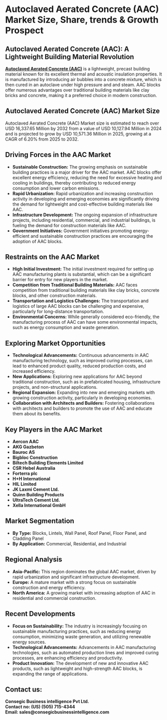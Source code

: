 # Autoclaved Aerated Concrete (AAC) Market Size, Share, trends & Growth Prospect

<h2><b>Autoclaved Aerated Concrete (AAC): A Lightweight Building Material Revolution</b></h2>
<p><a href="https://www.consegicbusinessintelligence.com/request-sample/1003"><b>Autoclaved Aerated Concrete (AAC)</b></a> is a lightweight, precast building material known for its excellent thermal and acoustic insulation properties. It is manufactured by introducing air bubbles into a concrete mixture, which is then cured in an autoclave under high pressure and and steam. AAC blocks offer numerous advantages over traditional building materials like clay bricks and concrete, making it a preferred choice in modern construction.</p>

<h2><b>Autoclaved Aerated Concrete (AAC) Market Size</b></h2>
<p>Autoclaved Aerated Concrete (AAC) Market size is estimated to reach over USD 16,337.65 Million by 2032 from a value of USD 10,127.94 Million in 2024 and is projected to grow by USD 10,571.36 Million in 2025, growing at a CAGR of 6.20% from 2025 to 2032.</p>

<h2><b>Driving Forces in the AAC Market</b></h2>
<ul>
<li><b>Sustainable Construction:</b> The growing emphasis on sustainable building practices is a major driver for the AAC market. AAC blocks offer excellent energy efficiency, reducing the need for excessive heating and cooling in buildings, thereby contributing to reduced energy consumption and lower carbon emissions.</li>
<li><b>Rapid Urbanization:</b> Rapid urbanization and increasing construction activity in developing and emerging economies are significantly driving the demand for lightweight and cost-effective building materials like AAC.</li>
<li><b>Infrastructure Development:</b> The ongoing expansion of infrastructure projects, including residential, commercial, and industrial buildings, is fueling the demand for construction materials like AAC.</li>
<li><b>Government Initiatives:</b> Government initiatives promoting energy-efficient and sustainable construction practices are encouraging the adoption of AAC blocks.</li>
</ul>

<h2><b>Restraints on the AAC Market</b></h2>
<ul>
<li><b>High Initial Investment:</b> The initial investment required for setting up AAC manufacturing plants is substantial, which can be a significant barrier for entry for new players in the market.</li>
<li><b>Competition from Traditional Building Materials:</b> AAC faces competition from traditional building materials like clay bricks, concrete blocks, and other construction materials.</li>
<li><b>Transportation and Logistics Challenges:</b> The transportation and logistics of large AAC blocks can be challenging and expensive, particularly for long-distance transportation.</li>
<li><b>Environmental Concerns:</b> While generally considered eco-friendly, the manufacturing process of AAC can have some environmental impacts, such as energy consumption and waste generation.</li>
</ul>

<h2><b>Exploring Market Opportunities</b></h2>
<ul>
<li><b>Technological Advancements:</b> Continuous advancements in AAC manufacturing technology, such as improved curing processes, can lead to enhanced product quality, reduced production costs, and increased efficiency.</li>
<li><b>New Applications:</b> Exploring new applications for AAC beyond traditional construction, such as in prefabricated housing, infrastructure projects, and non-structural applications.</li>
<li><b>Regional Expansion:</b> Expanding into new and emerging markets with growing construction activity, particularly in developing economies.</li>
<li><b>Collaboration with Architects and Builders:</b> Fostering collaborations with architects and builders to promote the use of AAC and educate them about its benefits.</li>
</ul>

<h2><b>Key Players in the AAC Market</b></h2>
<ul>
<li><b>Aercon AAC</b></li>
<li><b>AKG Gazbeton</b></li>
<li><b>Bauroc AS</b></li>
<li><b>Bigbloc Construction</b></li>
<li><b>Biltech Building Elements Limited</b></li>
<li><b>CSR Hebel Australia</b></li>
<li><b>Forterra plc</b></li>
<li><b>H+H International</b></li>
<li><b>HIL Limited</b></li>
<li><b>JK Laxmi Cement Ltd.</b></li>
<li><b>Quinn Building Products</b></li>
<li><b>UltraTech Cement Ltd.</b></li>
<li><b>Xella International GmbH</b></li>
</ul>

<h2><b>Market Segmentation</b></h2>
<ul>
<li><b>By Type:</b> Blocks, Lintels, Wall Panel, Roof Panel, Floor Panel, and Cladding Panel</li>
<li><b>By Application:</b> Commercial, Residential, and Industrial</li>
</ul>

<h2><b>Regional Analysis</b></h2>
<ul>
<li><b>Asia-Pacific:</b> This region dominates the global AAC market, driven by rapid urbanization and significant infrastructure development.</li>
<li><b>Europe:</b> A mature market with a strong focus on sustainable construction and energy efficiency.</li>
<li><b>North America:</b> A growing market with increasing adoption of AAC in residential and commercial construction.</li>
</ul>

<h2><b>Recent Developments</b></h2>
<ul>
<li><b>Focus on Sustainability:</b> The industry is increasingly focusing on sustainable manufacturing practices, such as reducing energy consumption, minimizing waste generation, and utilizing renewable energy sources.</li>
<li><b>Technological Advancements:</b> Advancements in AAC manufacturing technologies, such as automated production lines and improved curing processes, are enhancing efficiency and productivity.</li>
<li><b>Product Innovation:</b> The development of new and innovative AAC products, such as lightweight and high-strength AAC blocks, is expanding the range of applications.</li>
</ul>

<h2><b>Contact us:</h2>
<p>Consegic Business intelligence Pvt Ltd.<br>
Contact no: (US) (505) 715-4344<br>
Email: sales@consegicbusinessintelligence.com</b></p>
